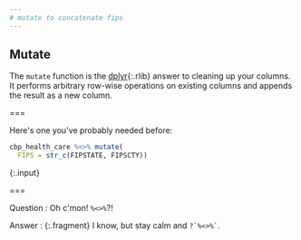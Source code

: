 ```yaml
---
# mutate to concatenate fips
---
```

  
## Mutate

The `mutate` function is the [dplyr](){:.rlib} answer to cleaning up your
columns. It performs arbitrary row-wise operations on existing columns and
appends the result as a new column.

===

Here's one you've probably needed before:


~~~r
cbp_health_care %<>% mutate(
  FIPS = str_c(FIPSTATE, FIPSCTY))
~~~
{:.input}

===

Question
: Oh c'mon! `%<>%`?!

Answer
: {:.fragment} I know, but stay calm and `` ?`%<>%` ``.

